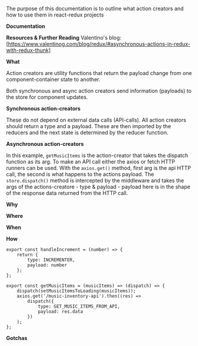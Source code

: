 The purpose of this documentation is to outline what action creators and how to use them in react-redux projects

__Documentation__

__Resources & Further Reading__
Valentino's blog: [https://www.valentinog.com/blog/redux/#asynchronous-actions-in-redux-with-redux-thunk]

__What__  

Action creators are utility functions that return the payload change from one component-container state to another. 

Both synchronous and async action creators send information (payloads) to the store for component updates.

__Synchronous action-creators__

These do not depend on external data calls (API-calls). All action creators should return a type and a payload. These are then imported by the reducers and the next state is determined by the reducer function.

__Asynchronous action-creators__

In this example, ```getMusicItems``` is the action-creator that takes the dispatch function as its arg. To make an API call either the axios or fetch HTTP runners can be used. With the ```axios.get()``` method, first arg is the api HTTP call, the second is what happens to the actions payload. The ```store.dispatch()``` method is intercepted by the middleware and takes the args of the actions-creatore - type & payload - payload here is in the shape of the response data returned from the HTTP call.

__Why__ 

__Where__ 

__When__ 

__How__ 

```
export const handleIncrement = (number) => {
	return {
		type: INCREMENTER,
		payload: number
	};
};
```

```
export const getMusicItems = (musicItems) => (dispatch) => {
	dispatch(setMusicItemsToLoading(musicItems));
	axios.get('/music-inventory-api').then((res) =>
		dispatch({
			type: GET_MUSIC_ITEMS_FROM_API,
			payload: res.data
		})
	);
};
```
**Gotchas**  







